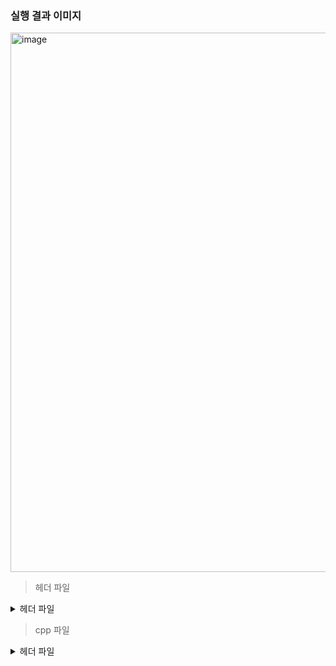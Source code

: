 
### 실행 결과 이미지 

<img width="863" alt="image" src="https://user-images.githubusercontent.com/138213248/284153357-fc37ac41-c595-46ae-9405-d536529b42c1.png">




>헤더 파일
<details>
<summary>헤더 파일</summary>

<div markdown="1">

</div>
</details>


>cpp 파일
<details>
<summary>헤더 파일</summary>

<div markdown="1">

</div>
</details>
